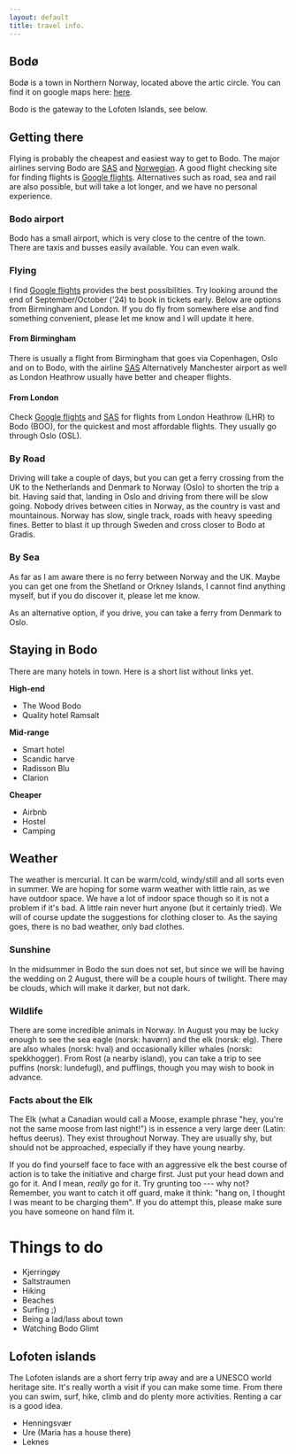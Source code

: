 ```yaml
---
layout: default
title: travel info.
---
```


## **Bodø**
Bodø is a town in Northern Norway, located above the artic circle. You can find it on google maps here: <a href="https://maps.app.goo.gl/4MSZEpyszJbVNWuM8"> here</a>.

Bodo is the gateway to the Lofoten Islands, see below.

## **Getting there**
Flying is probably the cheapest and easiest way to get to Bodo.
The major airlines serving Bodo are [SAS](https://www.flysas.com/) and [Norwegian](https://www.norwegian.com/uk/). A good flight checking site for finding flights is [Google flights](https://www.google.com/travel/flights). 
Alternatives such as road, sea and rail are also possible, but will take a lot longer, and we have no personal experience.

### **Bodo airport**
Bodo has a small airport, which is very close to the centre of the town. There are taxis and busses easily available. You can even walk.

### **Flying**
I find [Google flights](https://www.google.com/travel/flights) provides the best possibilities. Try looking around the end of September/October ('24) to book in tickets early. Below are options from Birmingham and London. If you do fly from somewhere else and find something convenient, please let me know and I will update it here.

#### **From Birmingham**
There is usually a flight from Birmingham that goes via Copenhagen, Oslo and on to Bodo, with the airline [SAS](https://www.flysas.com/)
Alternatively Manchester airport as well as London Heathrow usually have better and cheaper flights.

#### **From London**
Check [Google flights](https://www.google.com/travel/flights) and [SAS](https://www.flysas.com/) for flights from London Heathrow (LHR) to Bodo (BOO), for the quickest and most affordable flights. They usually go through Oslo (OSL).

### **By Road**
Driving will take a couple of days, but you can get a ferry crossing from the UK to the Netherlands and Denmark to Norway (Oslo) to shorten the trip a bit. Having said that, landing in Oslo and driving from there will be slow going. Nobody drives between cities in Norway, as the country is vast and mountainous. Norway has slow, single track, roads with heavy speeding fines. Better to blast it up through Sweden and cross closer to Bodo at Gradis.

### **By Sea**
As far as I am aware there is no ferry between Norway and the UK. Maybe you can get one from the Shetland or Orkney Islands, I cannot find anything myself, but if you do discover it, please let me know.

As an alternative option, if you drive, you can take a ferry from Denmark to Oslo.

## **Staying in Bodo**
There are many hotels in town. Here is a short list without links yet.

**High-end**
- The Wood Bodo
- Quality hotel Ramsalt

**Mid-range**
- Smart hotel
- Scandic harve 
- Radisson Blu
- Clarion

**Cheaper**
- Airbnb
- Hostel
- Camping

## **Weather**
The weather is mercurial. It can be warm/cold, windy/still and all sorts even in summer. We are hoping for some warm weather with little rain, as we have outdoor space. We have a lot of indoor space though so it is not a problem if it's bad. A little rain never hurt anyone (but it certainly tried).
We will of course update the suggestions for clothing closer to. As the saying goes, there is no bad weather, only bad clothes.

### **Sunshine**
In the midsummer in Bodo the sun does not set, but since we will be having the wedding on 2 August, there will be a couple hours of twilight. There may be clouds, which will make it darker, but not dark.

### **Wildlife**
There are some incredible animals in Norway. In August you may be lucky enough to see the sea eagle (norsk: havørn) and the elk (norsk: elg). There are also whales (norsk: hval) and occasionally killer whales (norsk: spekkhogger). From Rost (a nearby island), you can take a trip to see puffins (norsk: lundefugl), and pufflings, though you may wish to book in advance.

### **Facts about the Elk**
The Elk (what a Canadian would call a Moose, example phrase "hey, you're not the same moose from last night!") is in essence a very large deer (Latin: heftus deerus). They exist throughout Norway. They are usually shy, but should not be approached, especially if they have young nearby.

If you do find yourself face to face with an aggressive elk the best course of action is to take the initiative and charge first. Just put your head down and go for it.  And I mean, _really_ go for it. Try grunting too --- why not? Remember, you want to catch it off guard, make it think: "hang on, I thought I was meant to be charging them". If you do attempt this, please make sure you have someone on hand film it.

# **Things to do**
- Kjerringøy
- Saltstraumen
- Hiking
- Beaches
- Surfing ;)
- Being a lad/lass about town
- Watching Bodo Glimt

## **Lofoten islands**
The Lofoten islands are a short ferry trip away and are a UNESCO world heritage site. It's really worth a visit if you can make some time. From there you can swim, surf, hike, climb and do plenty more activities. Renting a car is a good idea.
- Henningsvær
- Ure (Maria has a house there)
- Leknes

